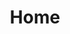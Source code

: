 ---
title: Home
#layout: vue
template: home
intro_video: assets/img/oceanscape-2.mp4
intro_image: assets/img/oceanscape-v1.jpg
logo: assets/img/alex-crane-design-voyager.svg
next_page_link: visuals
next_page_title: View Visual Work
prev_page_link: contact
prev_page_title: Contact
intro:
  title: A lifelong journey
  video: assets/img/lego-video-v1.mp4
  copy: |
    The world is a beautiful place... sometimes.

    I've spent my time picking through the good and the bad, perfecting my creative rhythm. I believe having a creative discipline is the key to life's greatest rewards.
visuals:
  title: Composition and color
  preview_image: assets/img/desk-1333x1333-bw.jpg
  copy: |
    In doing commercial work I've developed an interest in the practical side of visual artistry, but I'm always drawn back to the abstract. My creative process tends start with experimentation before passing through reductive phases as a concept materializes.
audio:
  identification: homeAudioPlayer
  title: Rhythm and melody
  video: assets/img/homepage-audio-video-v2.mp4
  copy: |
    Approaching music creation as a discipline has brought me satisfaction and a sense of purpose. Over time I've felt music form a symbiotic relationship with every aspect of my life. There is always something new to be discovered in sound.
id: db0ae4e3-4f10-4802-bc40-0b880cbf02c7
---
